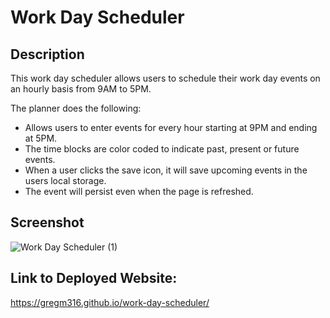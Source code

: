 # Work Day Scheduler

## Description
This work day scheduler allows users to schedule their work day events on an hourly basis from 9AM to 5PM. 

The planner does the following:
  * Allows users to enter events for every hour starting at 9PM and ending at 5PM.
  * The time blocks are color coded to indicate past, present or future events.
  * When a user clicks the save icon, it will save upcoming events in the users local storage. 
  * The event will persist even when the page is refreshed.

## Screenshot
![Work Day Scheduler (1)](https://user-images.githubusercontent.com/104603148/170516565-90ade6ec-41e4-4231-8ad3-95419f390b40.png)

## Link to Deployed Website: 
https://gregm316.github.io/work-day-scheduler/
